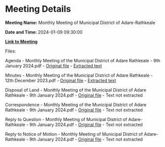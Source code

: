# Meeting Details

**Meeting Name:** Monthly Meeting of Municipal District of Adare-Rathkeale

**Date and Time:** 2024-01-09 09:30:00

**[Link to Meeting](https://www.limerick.ie/council/whats-on/monthly-meeting-of-municipal-district-of-adare-rathkeale-1)**

Files: 

Agenda - Monthly Meeting of the Municipal District of Adare Rathkeale - 9th January 2024.pdf - [Original file](https://www.limerick.ie/sites/default/files/media/documents/2024-01/00-agenda-meeting-of-the-municipal-district-of-adare-rathkeale-9th-january-2024.pdf) - [Extracted text](./Agenda%20-%20Monthly%20Meeting%20of%20the%20Municipal%20District%20of%20Adare%20Rathkeale%20-%209th%20January%202024.md)

Minutes - Monthly Meeting of the Municipal District of Adare Rathkeale - 12th December 2023.pdf - [Original file](https://www.limerick.ie/sites/default/files/media/documents/2024-01/01-minutes-monthly-meeting-of-the-municipal-district-of-adare-rathkeale-12th-december-2023.pdf) - [Extracted text](./Minutes%20-%20Monthly%20Meeting%20of%20the%20Municipal%20District%20of%20Adare%20Rathkeale%20-%2012th%20December%202023.md)

Disposal of Land - Monthly Meeting of the Municipal District of Adare Rathkeale - 9th January 2024.pdf - [Original file](https://www.limerick.ie/sites/default/files/media/documents/2024-01/03-disposal-of-land-january-2024.pdf) - Text not extracted

Correspondence - Monthly Meeting of the Municipal District of Adare Rathkeale - 9th January 2024.pdf - [Original file](https://www.limerick.ie/sites/default/files/media/documents/2024-01/correspondence-monthly-meeting-of-the-municipal-district-of-adare-rathkeale-9th-january-2024.pdf) - Text not extracted

Reply to Question - Monthly Meeting of Municipal District of Adare-Rathkeale - 9th January 2024.pdf - [Original file](https://www.limerick.ie/sites/default/files/media/documents/2024-01/reply-to-question-monthly-meeting-of-municipal-district-of-adare-rathkeale-9th-january-2024.pdf) - Text not extracted

Reply to Notice of Motion - Monthly Meeting of Municipal District of Adare-Rathkeale - 9th January 2024.pdf - [Original file](https://www.limerick.ie/sites/default/files/media/documents/2024-01/reply-to-notice-of-motion-monthly-meeting-of-municipal-district-of-adare-rathkeale-9th-january-2024.pdf) - Text not extracted

